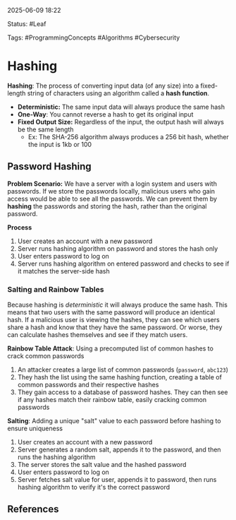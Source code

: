 2025-06-09 18:22

Status: #Leaf 

Tags: #ProgrammingConcepts #Algorithms #Cybersecurity

# Hashing
**Hashing**: The process of converting input data (of any size) into a fixed-length string of characters using an algorithm called a **hash function**.
- **Deterministic:** The same input data will always produce the same hash
- **One-Way**: You cannot reverse a hash to get its original input
- **Fixed Output Size:** Regardless of the input, the output hash will always be the same length
	- Ex: The SHA-256 algorithm always produces a 256 bit hash, whether the input is 1kb or 100
## Password Hashing
**Problem Scenario:** We have a server with a login system and users with passwords. If we store the passwords locally, malicious users who gain access would be able to see all the passwords. We can prevent them by **hashing** the passwords and storing the hash, rather than the original password. 

**Process**
1) User creates an account with a new password
2) Server runs hashing algorithm on password and stores the hash only
3) User enters password to log on
4) Server runs hashing algorithm on entered password and checks to see if it matches the server-side hash
### Salting and Rainbow Tables
Because hashing is *deterministic* it will always produce the same hash. This means that two users with the same password will produce an identical hash. If a malicious user is viewing the hashes, they can see which users share a hash and know that they have the same password. Or worse, they can calculate hashes themselves and see if they match users.

**Rainbow Table Attack**: Using a precomputed list of common hashes to crack common passwords
1) An attacker creates a large list of common passwords (`password`, `abc123`)
2) They hash the list using the same hashing function, creating a table of common passwords and their respective hashes
3) They gain access to a database of password hashes. They can then see if any hashes match their rainbow table, easily cracking common passwords

**Salting**: Adding a unique "salt" value to each password before hashing to ensure uniqueness
1) User creates an account with a new password
2) Server generates a random salt, appends it to the password, and then runs the hashing algorithm
3) The server stores the salt value and the hashed password
4) User enters password to log on
5) Server fetches salt value for user, appends it to password, then runs hashing algorithm to verify it's the correct password
## References
